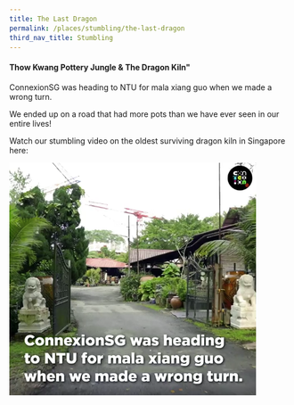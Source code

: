 ```yaml
---
title: The Last Dragon
permalink: /places/stumbling/the-last-dragon
third_nav_title: Stumbling
---
```


#### Thow Kwang Pottery Jungle & The Dragon Kiln"

ConnexionSG was heading to NTU for mala xiang guo when we made a wrong turn. 

We ended up on a road that had more pots than we have ever seen in our entire lives!

Watch our stumbling video on the oldest surviving dragon kiln in Singapore here:

[![Alt text for image on Isomer site](/images/stumbling_dragonkiln.png)](https://www.facebook.com/watch/?ref=search&v=3652682508154252&external_log_id=fa93c796-ab7a-4bd5-a2d0-6f3e1b6a6323&q=connexionsg%20dragon%20kiln)